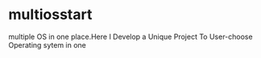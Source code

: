 # multiosstart
multiple OS in one place.Here I Develop a Unique Project To User-choose Operating sytem in one 
